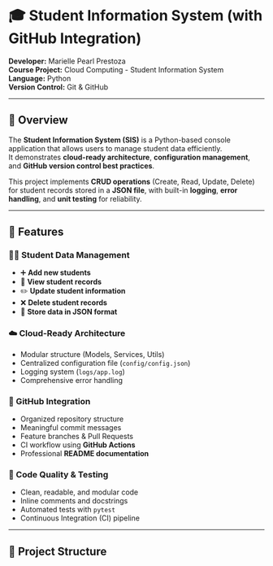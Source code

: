 # 🎓 Student Information System (with GitHub Integration)

**Developer:** Marielle Pearl Prestoza  
**Course Project:** Cloud Computing - Student Information System  
**Language:** Python  
**Version Control:** Git & GitHub  

---

## 📘 Overview
The **Student Information System (SIS)** is a Python-based console application that allows users to manage student data efficiently.  
It demonstrates **cloud-ready architecture**, **configuration management**, and **GitHub version control best practices**.

This project implements **CRUD operations** (Create, Read, Update, Delete) for student records stored in a **JSON file**, with built-in **logging**, **error handling**, and **unit testing** for reliability.

---

## 🚀 Features

### 🧑‍🎓 Student Data Management
- ➕ **Add new students**  
- 👀 **View student records**  
- ✏️ **Update student information**  
- ❌ **Delete student records**  
- 💾 **Store data in JSON format**

### ☁️ Cloud-Ready Architecture
- Modular structure (Models, Services, Utils)
- Centralized configuration file (`config/config.json`)
- Logging system (`logs/app.log`)
- Comprehensive error handling

### 🧰 GitHub Integration
- Organized repository structure  
- Meaningful commit messages  
- Feature branches & Pull Requests  
- CI workflow using **GitHub Actions**  
- Professional **README documentation**

### 🧪 Code Quality & Testing
- Clean, readable, and modular code  
- Inline comments and docstrings  
- Automated tests with `pytest`  
- Continuous Integration (CI) pipeline  

---

## 📂 Project Structure

